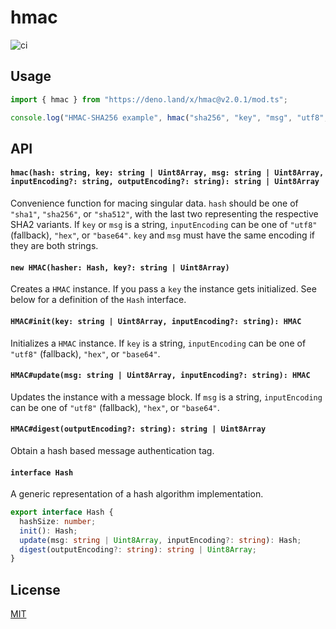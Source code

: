 # hmac

![ci](https://github.com/chiefbiiko/hmac/workflows/ci/badge.svg)

## Usage

``` ts
import { hmac } from "https://deno.land/x/hmac@v2.0.1/mod.ts";

console.log("HMAC-SHA256 example", hmac("sha256", "key", "msg", "utf8", "hex"));
```

## API

#### `hmac(hash: string, key: string | Uint8Array, msg: string | Uint8Array, inputEncoding?: string, outputEncoding?: string): string | Uint8Array`

Convenience function for macing singular data. `hash` should be one of `"sha1"`, `"sha256"`, or `"sha512"`, with the last two representing the respective SHA2 variants. If `key` or `msg` is a string, `inputEncoding` can be one of `"utf8"` (fallback), `"hex"`, or `"base64"`. `key` and `msg` must have the same encoding if they are both strings.

#### `new HMAC(hasher: Hash, key?: string | Uint8Array)`

Creates a `HMAC` instance. If you pass a `key` the instance gets initialized. See below for a definition of the `Hash` interface.

#### `HMAC#init(key: string | Uint8Array, inputEncoding?: string): HMAC`

Initializes a `HMAC` instance. If `key` is a string, `inputEncoding` can be one of `"utf8"` (fallback), `"hex"`, or `"base64"`.

#### `HMAC#update(msg: string | Uint8Array, inputEncoding?: string): HMAC`

Updates the instance with a message block. If `msg` is a string, `inputEncoding` can be one of `"utf8"` (fallback), `"hex"`, or `"base64"`.

#### `HMAC#digest(outputEncoding?: string): string | Uint8Array `

Obtain a hash based message authentication tag.

#### `interface Hash`

A generic representation of a hash algorithm implementation.

``` ts
export interface Hash {
  hashSize: number;
  init(): Hash;
  update(msg: string | Uint8Array, inputEncoding?: string): Hash;
  digest(outputEncoding?: string): string | Uint8Array;
}
```

## License

[MIT](./LICENSE)
